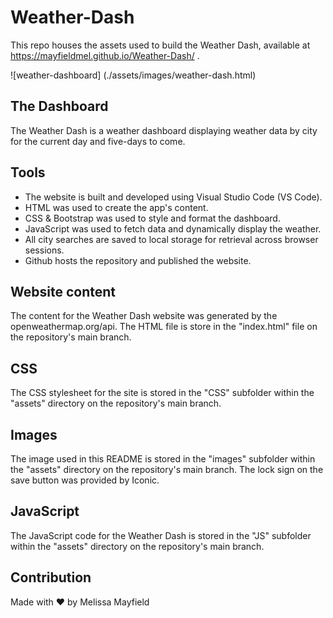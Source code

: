 # Weather-Dash

This repo houses the assets used to build the Weather Dash, available at https://mayfieldmel.github.io/Weather-Dash/ .

![weather-dashboard] (./assets/images/weather-dash.html)

## The Dashboard

The Weather Dash is a weather dashboard displaying weather data by city for the current day and five-days to come.

## Tools

* The website is built and developed using Visual Studio Code (VS Code). 
* HTML was used to create the app's content.
* CSS & Bootstrap was used to style and format the dashboard. 
* JavaScript was used to fetch data and dynamically display the weather.
* All city searches are saved to local storage for retrieval across browser sessions.
* Github hosts the repository and published the website.

## Website content

The content for the Weather Dash website was generated by the openweathermap.org/api. The HTML file is store in the "index.html" file on the repository's main branch.

## CSS

The CSS stylesheet for the site is stored in the "CSS" subfolder within the "assets" directory on the repository's main branch. 

## Images

The image used in this README is stored in the "images" subfolder within the "assets" directory on the repository's main branch. The lock sign on the save button was provided by Iconic.

## JavaScript

The JavaScript code for the Weather Dash is stored in the "JS" subfolder within the "assets" directory on the repository's main branch.

## Contribution

Made with ❤️ by Melissa Mayfield
